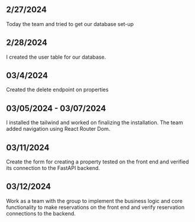 ## 2/27/2024

Today the team and tried to get our database set-up

## 2/28/2024

I created the user table for our database.

## 03/4/2024

Created the delete endpoint on properties

## 03/05/2024 - 03/07/2024

I installed the tailwind and worked on finalizing the installation. The team added navigation using React Router Dom.

## 03/11/2024

Create the form for creating a property tested on the front end and verified its connection to the FastAPI backend.

## 03/12/2024

Work as a team with the group to implement the business logic and core functionality to make reservations on the front end and verify reservation connections to the backend.
